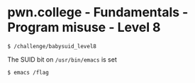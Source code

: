 # pwn.college - Fundamentals - Program misuse - Level 8
```
$ /challenge/babysuid_level8
```
The SUID bit on `/usr/bin/emacs` is set
```
$ emacs /flag
```
